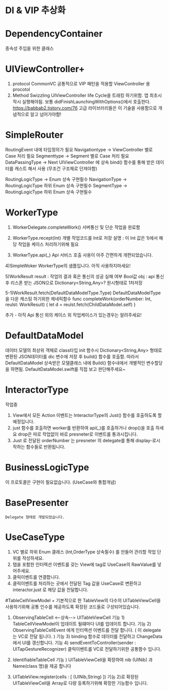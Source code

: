 #  DI & VIP 추상화

# DependencyContainer
 종속성 주입을 위한 클래스 
 
# UIViewController+
  1) protocol CommonVC 
    공통적으로 VIP 패턴을 적용할 ViewController 용 procotol
  2) Method Swizzling
  UIViewController life Cycle을 트래킹 하기위함. 앱 최초시작시 실행해야됨.
  보통 didFinishLaunchingWithOptions()에서 호출한다.
  https://babbab2.tistory.com/76
  고급 라이브러리들은 이 기술을 사용함으로 개념적으로 알고 넘어가야함!
   
# SimpleRouter
  RoutingEvent 내에 타입정의가 필요
  Navigationtype -> ViewController 별로 Case 처리 필요
  Segmenttype -> Segment 별로 Case 처리 필요
  DataPassingType -> Next UIViewController 에 상속 bind() 함수를 통해 받은 데이터를 캐스트 해서 사용 (무조건 구조체로 던져야함)
  
  RoutingLogicType -> Enum 상속 구현필수
  NavigationType -> RoutingLogicType 하위 Enum 상속 구현필수 
  SegmentType -> RoutingLogicType 하위 Enum 상속 구현필수

# WorkerType
   1) WorkerDelegate.completeWork()
   서버통신 및 단순 작업을 완료함
   
   2) WorkerType.recept(Int)
   개별 작업코드를 Int로 저장 
   설명 : 이 Int 값은 1)에서 해당 작업을 케이스 처리하기위해 필요
   
   3) WorkerType.api(_) 
   Api 서비스 호출 사용이 아주 간편하게 개편되었습니다. 
   
   4)SimpleWoker
   WorkerType의 샘플입니다. 아직 사용하지마세요!
   
   5)WorkResult
   result : 작업의 결과 혹은 통신의 성공 실패 여부 Bool값
   obj : api 통신후 리스폰 받는 JSON으로 Dictionary<String,Any>? 원시형태로 1차저장
   
   5-1)WorkResult.fetch(DefaultDataModelType.Type) 
   DefaultDataModelType을 다운 캐스팅 하기위한 제네릭함수
   func completeWork(orderNumber: Int, reulst: WorkResult) {
        let d = reulst.fetch(ChildDataModel.self)
   }
   
   추가 - 아직 Api 통신 외의 케이스 외 작업케이스가 있는경우는 알려주세요!
# DefaultDataModel
  데이터 모델의 최상위 객체로 class타입
  init 함수시 Dictionary<String,Any> 형태로 변환된 JSON데이터를 dic 변수에 저장 후 
  build() 함수를 호출함.
  따라서 DefaultDataModel 상속받은 모델클래스 내에 Build() 함수내에서 개별적인 
  변수할당을 하면됨. DefaultDataModel.swift를 직접 보고 판단해주세요~  
   
# InteractorType
 작업중
 1) View에서 모든 Action 이벤트는 InteractorType의 Just() 함수를 호출하도록 할예정입니다.
 2) just 함수를 호출하면 worker를 반환하여 api(_)를 호출하거나 drop()을 호출 하세요 drop은 따로 작업없이 바로 presneter로 이벤트를 통과시킵니다. 
 3) Just 로 전달된 orderNumber 는 presneter 의 delegate를 통해 display-로시작하는 함수들로 반환됩니다.
  
# BusinessLogicType
 이 프로토콜은 구현이 필요없습니다. (UseCase와 통합개념) 
# BasePresenter
    Delegate 형태로 개발되었습니다. 
# UseCaseType
  1) VC 별로 하위 Enum 클래스 (Int,OrderType 상속필수) 를 만들어 관리할 작업 단위를 작성하세요.
  2) 탭을 포함한 인터렉션 이벤트를 갖는 View에 tag로 UseCase의 RawValue를 넣어주세요.
  3) 클릭이벤트를 연결합니다. 
  4) 클릭이벤트를 처리하는 곳에서 전달된 Tag 값을 UseCase로 변환하고 interactor.just 로 해당 값을 전달합니다.
  
#TableCellViewModel + 
기본적으로 한 TableView의 다수의 UITableViewCell을 사용하기위해 공통 인수를 제공하도록 확장된 코드들로 구성되어있습니다.

1) ObservingTableCell <--상속--> UITableViewCell
기능 1) TableCellViewModel이 업데이트 될떄마다 UI를 업데이트 합니다.
기능 2) ObservingTableCellEvent 에게 인터랙션 이벤트를 전달 합니다. ( 이 delegate는 VC로 전달 됩니다. )
기능 3) binding 함수로 데이터를 전달하고 ChangeData 에서 UI를 갱신합니다.
기능 4) sendEventToController(sender : UITapGestureRecognizer) 클릭이벤트를 VC로 전달하기위한 공통함수 입니다. 

2) IdentifiableTableCell 
기능 ) UITableViewCell을 확장하여 nib (UINib) 과 Name(class 명)을 제공 합니다 

3) UITableView.register(cells : [ (UINib,String) ]) 
기능 2)로 확장된 UITableViewCell을 Array로 다량 등록하기위해 확장한 기능함수 입니다.
